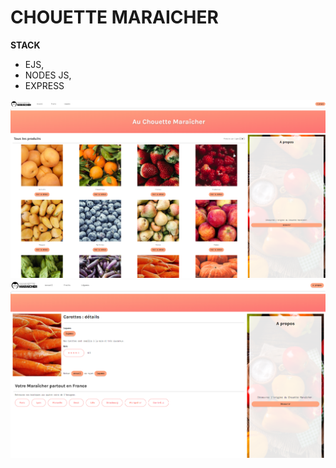 # CHOUETTE MARAICHER

**STACK**

- EJS,
- NODES JS,
- EXPRESS


![alt text](image.png)
![alt text](image-1.png)